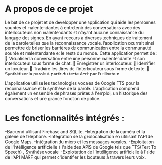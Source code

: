 # A propos de ce projet
Le but de ce projet et de développer une application qui aide les personnes sourdes et malentendantes à entretenir des conversations avec des interlocuteurs non malentendants et n’ayant aucune connaissance du langage des signes.
En ayant recours à diverses techniques de traitement de la parole telles que la reconnaissance vocale, l’application pourrait ainsi permettre de briser les barrières de communication entre la communauté sourde et malentendante et le reste du monde.
Cette application permet de : 
	Visualiser la conversation entre une personne malentendante et son interlocuteur sous forme de chat.
	Enregistrer un interlocuteur.
	Identifier un locuteur.
	Traduire les dires de l’interlocuteur sous forme de texte.
	Synthétiser la parole à partir du texte écrit par l’utilisateur.



L'application utilise les technologies vocales de Google TTS pour la reconnaissance et la synthèse de la parole. L'application comprend également un ensemble de phrases prêtes à l'emploi, un historique des conversations et une grande fonction de police.

# Les fonctionnalités intégrés : 
-Backend utilisant Firebase and SQLite.
-Intégration de la caméra et la galerie de téléphone.
-Intégration de la géolocalisation en utilisant l'API de Google Maps.
-Intégration du micro et les messages vocales.
-Exploitation de l'intélligence artificielle à l'aide des APIS de Google tels que TTS(Text To Speech) , Synthése vocale.
-Exploitation de l'intélligence artificielle à l'aide de l'API MARF qui permet d'identifier les locuteurs à travers leurs voix.


